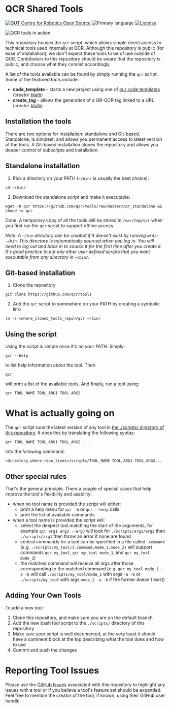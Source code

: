 # QCR Shared Tools

[![QUT Centre for Robotics Open Source](https://github.com/qcr/qcr.github.io/raw/master/misc/badge.svg)](https://qcr.github.io)
![Primary language](https://img.shields.io/github/languages/top/qcr/tools)
[![License](https://img.shields.io/github/license/qcr/tools)](./LICENSE.txt)

![QCR tools in action](https://github.com/qcr/tools/wiki/qcr_tools.png)

This repository houses the `qcr` script, which allows simple direct access to technical tools used internally at QCR. Although this repository is public (for ease of installation), we don't expect these tools to be of use outside of QCR. Contributors to this repository should be aware that the repository is public, and choose what they commit accordingly.

A list of the tools available can be found by simply running the `qcr` script. Some of the featured tools include:

- **code_template** - starts a new project using one of [our code templates](https://github.com/qcr/code_templates) (creator [btalb](https://github.com/btalb))
- **create_tag** - allows the generation of a QR-QCR tag linked to a URL (creator [btalb](https://github.com/btalb))

## Installation the tools

There are two options for installation: standalone and Git-based. Standalone, is simplest, and allows you permanent access to latest version of the tools. A Git-based installation clones the repository and allows you deeper control of subscripts and installation.

## Standalone installation

1. Pick a directory on your PATH (`~/bin/` is usually the best choice):

```
cd ~/bin/
```

2. Download the standalone script and make it executable:

```
wget -O qcr https://github.com/qcr/tools/raw/master/qcr_standalone && chmod +x qcr
```

Done. A temporary copy of all the tools will be stored in `/var/tmp/qcr` when you first run the `qcr` script to support offline access.

_Note: A `~/bin` directory can be created if it doesn't exist by running `mkdir ~/bin`. This directory is automatically sourced when you log in. You will need to log out and back in to source it for the first time after you create it. It's good practice to put any other user defined scripts that you want executable from any directory in `~/bin/`._

## Git-based installation

1. Clone the repository

```
git clone https://github.com/qcr/tools
```

2. Add the `qcr` script to somewhere on your PATH by creating a symbolic link:

```
ln -s <where_cloned_tools_repo>/qcr ~/bin/
```

## Using the script

Using the script is simple once it's on your PATH. Simply:

```
qcr --help
```

to list help information about the tool. Then

```
qcr
```

will print a list of the available tools. And finally, run a tool using:

```
qcr TOOL_NAME TOOL_ARG1 TOOL_ARG2
```

# What is actually going on

The `qcr` script runs the latest version of any tool in [the ./scripts/ directory of this repository](https://github.com/qcr/tools/tree/master/scripts). It does this by translating the following syntax:

```
qcr TOOL_NAME TOOL_ARG1 TOOL_ARG2 ...
```

Into the following command:

```
<directory_where_repo_lives>/scripts/TOOL_NAME TOOL_ARG1 TOOL_ARG2...

```

## Other special rules

That's the general principle. There a couple of special cases that help improve the tool's flexibility and usability:

- when no tool name is provided the script will either:
  - print a help menu for `qcr -h` or `qcr --help` calls
  - print the list of available commands
- when a tool name is provided the script will:
  - select the deepest tool matching the start of the arguments, for example `qcr arg1 arg2 --arg3` will look for `./scripts/arg1/arg2` then `./scripts/arg1` then throw an error if none are found
  - central commands for a tool can be specified in a file called `.command` (e.g. `./scripts/my_tool/{.command,mode_1,mode_2}` will support commands `qcr my_tool`, `qcr my_tool mode_1`, and `qcr my_tool mode_2`)
  - the matched command will receive all args after those corresponding to the matched command (e.g. `qcr my_tool mode_1 -a -b` will call `./scripts/my_tool/mode_1` with args `-a -b` or `./scripts/my_tool` with args `mode_1 -a -b` if the former doesn't exist)

## Adding Your Own Tools

To add a new tool:

1. Clone this repository, and make sure you are on the default branch
2. Add the new bash tool script to the `./scripts/` directory of this repository
3. Make sure your script is well documented, at the very least it should have a comment block at the top describing what the tool does and how to use
4. Commit and push the changes

# Reporting Tool Issues

Please use the [GitHub Issues](https://github.com/qcr/tools/issues) associated with this repository to highlight any issues with a tool or if you believe a tool's feature set should be expanded. Feel free to mention the creator of the tool, if known, using their GitHub user handle.
